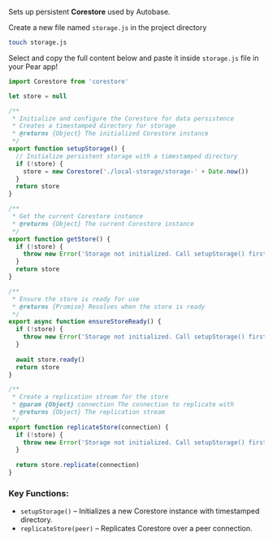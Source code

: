 Sets up persistent **Corestore** used by Autobase.

Create a new file named `storage.js` in the project directory
```bash
touch storage.js
```

Select and copy the full content below and paste it inside `storage.js` file in your Pear app!

```js
import Corestore from 'corestore'

let store = null

/**
 * Initialize and configure the Corestore for data persistence
 * Creates a timestamped directory for storage
 * @returns {Object} The initialized Corestore instance
 */
export function setupStorage() {
  // Initialize persistent storage with a timestamped directory
  if (!store) {
    store = new Corestore('./local-storage/storage-' + Date.now())
  }
  return store
}

/**
 * Get the current Corestore instance
 * @returns {Object} The current Corestore instance
 */
export function getStore() {
  if (!store) {
    throw new Error('Storage not initialized. Call setupStorage() first')
  }
  return store
}

/**
 * Ensure the store is ready for use
 * @returns {Promise} Resolves when the store is ready
 */
export async function ensureStoreReady() {
  if (!store) {
    throw new Error('Storage not initialized. Call setupStorage() first')
  }
  
  await store.ready()
  return store
}

/**
 * Create a replication stream for the store
 * @param {Object} connection The connection to replicate with
 * @returns {Object} The replication stream
 */
export function replicateStore(connection) {
  if (!store) {
    throw new Error('Storage not initialized. Call setupStorage() first')
  }
  
  return store.replicate(connection)
}
```

### Key Functions:
- `setupStorage()` – Initializes a new Corestore instance with timestamped directory.
- `replicateStore(peer)` – Replicates Corestore over a peer connection.
